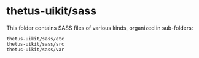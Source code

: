 # thetus-uikit/sass

This folder contains SASS files of various kinds, organized in sub-folders:

    thetus-uikit/sass/etc
    thetus-uikit/sass/src
    thetus-uikit/sass/var
